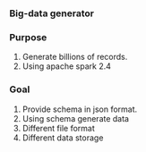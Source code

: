 ### Big-data generator

### Purpose 
1. Generate billions of records.
2. Using apache spark 2.4

### Goal 
1. Provide schema in json format.
2. Using schema generate data
3. Different file format
4. Different data storage
